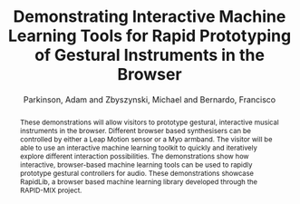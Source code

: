 --- 
  title: "Demonstrating Interactive Machine Learning Tools for Rapid Prototyping of Gestural Instruments in the Browser" 
  abstract: "These demonstrations will allow visitors to prototype gestural, interactive musical instruments in the browser. Different browser based synthesisers can be controlled by either a Leap Motion sensor or a Myo armband. The visitor will be able to use an interactive machine learning toolkit to quickly and iteratively explore different interaction possibilities. The demonstrations show how interactive, browser-based machine learning tools can be used to rapidly prototype gestural controllers for audio. These demonstrations showcase RapidLib, a browser based machine learning library developed through the RAPID-MIX project." 
  address: "London" 
  author: "Parkinson, Adam and Zbyszynski, Michael and Bernardo, Francisco" 
  booktitle: "Proceedings of the International Web Audio Conference" 
  editor: "Parkinson, Adam and Zbyszynski, Michael and Bernardo, Francisco" 
  month: "Proceedings of the International Web Audio Conference"
  pages: "1--2" 
  publisher: "Queen Mary University of London" 
  series: "WAC '17"
  type: "Demo"  
  year: "2017" 
  id: "2017_EA_10" 
  tags: year2017 
---